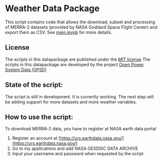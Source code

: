 # Weather Data Package
This script contains code that allows the download, subset and processing of MERRA-2 datasets (provided by NASA Goddard Space Flight Center) and export them as CSV.
See [main.ipynb](main.ipynb) for more details.

## License
The scripts in this datapackage are published under the [MIT license](http://www.gnu.org/licenses/gpl-3.0.en.html)
The scripts in this datapackage are developed by the project [Open Power System Data (OPSD)](http://open-power-system-data.org/)

## State of the script:
The script is still in development. It is currently working. The next step will be adding support for more datasets and more weather variables. 

## How to use the script:
To download MERRA-2 data, you have to register at NASA earth data portal
1. Register an account at [https://urs.earthdata.nasa.gov/](https://urs.earthdata.nasa.gov/)
2. Go to my applications and add NASA GESDISC DATA ARCHIVE
3. Input your username and password when requested by the script


